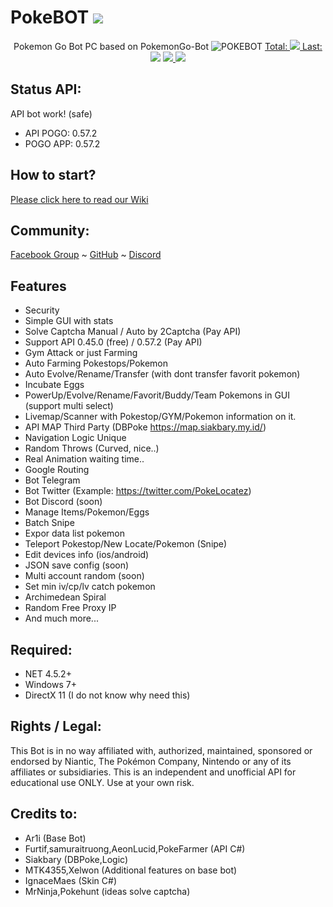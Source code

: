 # PokeBOT <a href="https://github.com/akbaryahya/PokeBot/releases/latest"><img src="https://img.shields.io/github/release/akbaryahya/PokeBot.svg"/></a>

<p align="center">
  Pokemon Go Bot PC based on PokemonGo-Bot
  <img src="https://i.imgur.com/J3jPiah.jpg" alt="POKEBOT"/>
  <a href="https://github.com/akbaryahya/PokeBot/releases/latest">Total: <img src="https://img.shields.io/github/downloads/akbaryahya/PokeBot/total.svg"/> Last: <img src="https://img.shields.io/github/downloads/akbaryahya/PokeBot/latest/total.svg"/></a> <a href="https://github.com/akbaryahya/PokeBot/issues"><img src="https://img.shields.io/github/issues/akbaryahya/PokeBot.svg"/> <img src="https://img.shields.io/github/issues-closed-raw/akbaryahya/PokeBot.svg"/></a>
</p>

Status API:
-------------
API bot work! (safe)
- API POGO: 0.57.2
- POGO APP: 0.57.2

How to start?
-------------------
[Please click here to read our Wiki](https://github.com/akbaryahya/PokeBOT/wiki)

Community:
-------------------
[Facebook Group](https://www.facebook.com/groups/PokemonGoPC/) ~ [GitHub](https://github.com/akbaryahya/PokeBot/issues) ~ [Discord](https://discord.gg/WshddzK)

Features
-------------
 - Security
 - Simple GUI with stats
 - Solve Captcha Manual / Auto by 2Captcha (Pay API)
 - Support API 0.45.0 (free) / 0.57.2 (Pay API)
 - Gym Attack or just Farming
 - Auto Farming Pokestops/Pokemon
 - Auto Evolve/Rename/Transfer (with dont transfer favorit pokemon)
 - Incubate Eggs
 - PowerUp/Evolve/Rename/Favorit/Buddy/Team Pokemons in GUI (support multi select)
 - Livemap/Scanner with Pokestop/GYM/Pokemon information on it.
 - API MAP Third Party (DBPoke https://map.siakbary.my.id/)
 - Navigation Logic Unique
 - Random Throws (Curved, nice..)
 - Real Animation waiting time..
 - Google Routing
 - Bot Telegram
 - Bot Twitter (Example: https://twitter.com/PokeLocatez)
 - Bot Discord (soon)
 - Manage Items/Pokemon/Eggs
 - Batch Snipe
 - Expor data list pokemon
 - Teleport Pokestop/New Locate/Pokemon (Snipe)
 - Edit devices info (ios/android)
 - JSON save config (soon)
 - Multi account random (soon)
 - Set min iv/cp/lv catch pokemon
 - Archimedean Spiral
 - Random Free Proxy IP
 - And much more...

Required:
-------------------
 - NET 4.5.2+
 - Windows 7+
 - DirectX 11 (I do not know why need this)
 
Rights / Legal:
-------------------
This Bot is in no way affiliated with, authorized, maintained, sponsored or endorsed by Niantic, The Pokémon Company, Nintendo or any of its affiliates or subsidiaries. This is an independent and unofficial API for educational use ONLY. Use at your own risk.

Credits to:
-------------------
 - Ar1i (Base Bot)
 - Furtif,samuraitruong,AeonLucid,PokeFarmer (API C#)
 - Siakbary (DBPoke,Logic)
 - MTK4355,Xelwon (Additional features on base bot)
 - IgnaceMaes (Skin C#)
 - MrNinja,Pokehunt (ideas solve captcha)

